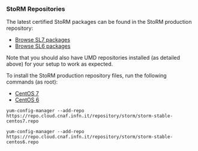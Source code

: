 ### StoRM Repositories <a name="stormrepos">&nbsp;</a>

The latest certified StoRM packages can be found in the StoRM production repository:

- [Browse SL7 packages][stable-storm-sl7-repoview]
- [Browse SL6 packages][stable-storm-sl6-repoview]

Note that you should also have UMD repositories installed (as detailed above) for your setup to work as expected.

To install the StoRM production repository files, run the following commands (as root):

<div role="tabpanel">
  <ul class="nav nav-tabs" role="tablist">
    <li class="active"><a href="#storm_rhel7" role="tab" data-toggle="tab">CentOS 7</a></li>
    <li><a href="#storm_rhel6" role="tab" data-toggle="tab">CentOS 6</a></li>
  </ul>

  <div class="tab-content">
    <div class="tab-pane active" id="storm_rhel7">
        <pre><code class="language-bash" data-lang="bash">yum-config-manager --add-repo https://repo.cloud.cnaf.infn.it/repository/storm/storm-stable-centos7.repo</code></pre>
    </div>
    <div class="tab-pane" id="storm_rhel6">
        <pre><code class="language-bash" data-lang="bash">yum-config-manager --add-repo https://repo.cloud.cnaf.infn.it/repository/storm/storm-stable-centos6.repo</code></pre>
    </div>
  </div>
</div>

[stable-storm-sl6-repoview]: https://repo.cloud.cnaf.infn.it/service/rest/repository/browse/storm-rpm-stable/centos6/
[stable-storm-sl7-repoview]: https://repo.cloud.cnaf.infn.it/service/rest/repository/browse/storm-rpm-stable/centos7/